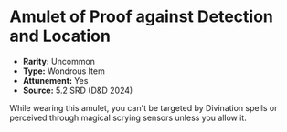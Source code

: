 # Amulet of Proof against Detection and Location

- **Rarity:** Uncommon
- **Type:** Wondrous Item
- **Attunement:** Yes
- **Source:** 5.2 SRD (D&D 2024)

While wearing this amulet, you can't be targeted by Divination spells or perceived through magical scrying sensors unless you allow it.
